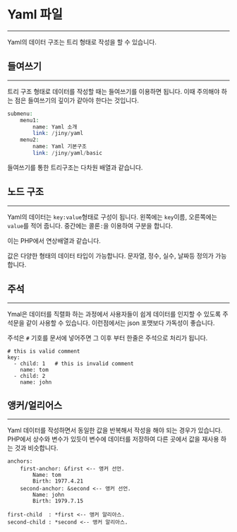# Yaml 파일
---
Yaml의 데이터 구조는 트리 형태로 작성을 할 수 있습니다.
<br>

## 들여쓰기
---
트리 구조 형태로 데이터를 작성할 때는 들여쓰기를 이용하면 됩니다. 이때 주의해야 하는 점은 들여쓰기의 깊이가 같아야 한다는 것입니다.

```php
submenu:
    menu1: 
        name: Yaml 소개
        link: /jiny/yaml
    menu2: 
        name: Yaml 기본구조
        link: /jiny/yaml/basic 
```
들여쓰기를 통한 트리구조는 다차원 배열과 같습니다.  


## 노드 구조
---
Yaml의 데이터는 `key:value`형태로 구성이 됩니다. 왼쪽에는 `key`이름, 오른쪽에는 `value`를 적어 줍니다. 중간에는 콜론`:`을 이용하여 구분을 합니다.

이는 PHP에서 연상배열과 같습니다.

값은 다양한 형태의 데이터 타입이 가능합니다. 문자열, 정수, 실수, 날짜등 정의가 가능합니다.

## 주석
---
Ymal은 데이터를 직렬화 하는 과정에서 사용자들이 쉽게 데이터를 인지할 수 있도록 주석문을 같이 사용할 수 있습니다. 이런점에서는 json 포맷보다 가독성이 좋습니다.

주석은 `#` 기호를 문서에 넣어주면 그 이후 부터 한줄은 주석으로 처리가 됩니다.

```
# this is valid comment
key: 
  - child: 1   # this is invalid comment
    name: tom
  - child: 2
    name: john
```


## 앵커/얼리어스
---
Yaml 데이터를 작성하면서 동일한 값을 반복해서 작성을 해야 되는 경우가 있습니다. PHP에서 상수와 변수가 있듯이 변수에 데이터를 저장하여 다른 곳에서 값을 재사용 하는 것과 비슷합니다.

```
anchors:
    first-anchor: &first <-- 앵커 선언.
        Name: tom
        Birth: 1977.4.21
    second-anchor: &second <-- 앵커 선언.
        Name: john
        Birth: 1979.7.15

first-child  : *first <-- 앵커 알리아스.
second-child : *second <-- 앵커 알리아스.
```



